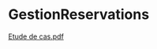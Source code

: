 ﻿# GestionReservations
[Etude de cas.pdf](https://github.com/user-attachments/files/17950167/Etude.de.cas.pdf)
